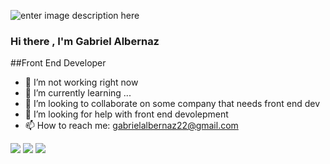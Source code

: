 ![enter image description here](https://raw.githubusercontent.com/kaueMarques/kaueMarques/master/hi.gif) 
### Hi there , I'm Gabriel Albernaz

##Front End Developer


- 🔭 I’m not working right now
- 🌱 I’m currently learning ...
- 👯 I’m looking to collaborate on some company that needs front end dev
- 🤔 I’m looking for help with front end devolepment
- 📫 How to reach me: gabrielalbernaz22@gmail.com


<span><img src="https://img.icons8.com/color/2x/javascript-logo-1.png"></span>
<span><img src="https://img.icons8.com/color/2x/css3.png"></span>
<span><img src="https://img.icons8.com/color/2x/javascript.png"></span>

